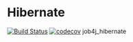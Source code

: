 # Hibernate

[![Build Status](https://app.travis-ci.com/AndreyPolegaev/job4j_hibernate.svg?branch=master)](https://app.travis-ci.com/AndreyPolegaev/job4j_hibernate)
[![codecov](https://codecov.io/gh/AndreyPolegaev/job4j_hibernate/branch/master/graph/badge.svg?token=Z8D11ZXUON)](https://codecov.io/gh/AndreyPolegaev/job4j_hibernate)
job4j_hibernate